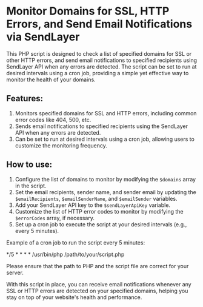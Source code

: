 # Monitor Domains for SSL, HTTP Errors, and Send Email Notifications via SendLayer

This PHP script is designed to check a list of specified domains for SSL or other HTTP errors, and send email notifications to specified recipients using SendLayer API when any errors are detected. The script can be set to run at desired intervals using a cron job, providing a simple yet effective way to monitor the health of your domains.

## Features:

1. Monitors specified domains for SSL and HTTP errors, including common error codes like 404, 500, etc.
2. Sends email notifications to specified recipients using the SendLayer API when any errors are detected.
3. Can be set to run at desired intervals using a cron job, allowing users to customize the monitoring frequency.

## How to use:

1. Configure the list of domains to monitor by modifying the `$domains` array in the script.
2. Set the email recipients, sender name, and sender email by updating the `$emailRecipients`, `$emailSenderName`, and `$emailSender` variables.
3. Add your SendLayer API key to the `$sendLayerApiKey` variable.
4. Customize the list of HTTP error codes to monitor by modifying the `$errorCodes` array, if necessary.
5. Set up a cron job to execute the script at your desired intervals (e.g., every 5 minutes).

Example of a cron job to run the script every 5 minutes:

*/5 * * * * /usr/bin/php /path/to/your/script.php

Please ensure that the path to PHP and the script file are correct for your server.

With this script in place, you can receive email notifications whenever any SSL or HTTP errors are detected on your specified domains, helping you stay on top of your website's health and performance.
